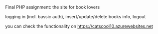 Final PHP assignment: the site for book lovers

logging in (incl. bassic auth), insert/update/delete books info, logout

you can check the functionality on https://catscool10.azurewebsites.net